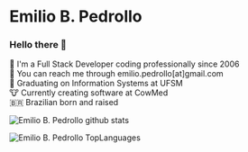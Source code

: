 
# Emilio B. Pedrollo

### Hello there 👋

💬 I'm a Full Stack Developer coding professionally since 2006<br/>
📧️ You can reach me through emilio.pedrollo[at]gmail.com<br/>
📖️ Graduating on Information Systems at UFSM<br/>
🐮️ Currently creating software at CowMed<br/>
🇧🇷️ Brazilian born and raised<br/>

<!--
**emiliopedrollo/emiliopedrollo** is a ✨ _special_ ✨ repository because its `README.md` (this file) appears on your GitHub profile.

Here are some ideas to get you started:

- 🔭 I’m currently working on ...
- 🌱 I’m currently learning ...
- 👯 I’m looking to collaborate on ...
- 🤔 I’m looking for help with ...
- 💬 Ask me about ...
- 📫 How to reach me: ...
- 😄 Pronouns: ...
- ⚡ Fun fact: ...
-->


![Emilio B. Pedrollo github stats](https://github-readme-stats.vercel.app/api?username=emiliopedrollo&count_private=true&show_icons=true&theme=dark&hide=stars)

![Emilio B. Pedrollo TopLanguages](https://github-readme-stats.vercel.app/api/top-langs/?username=emiliopedrollo&layout=compact&theme=dark)
